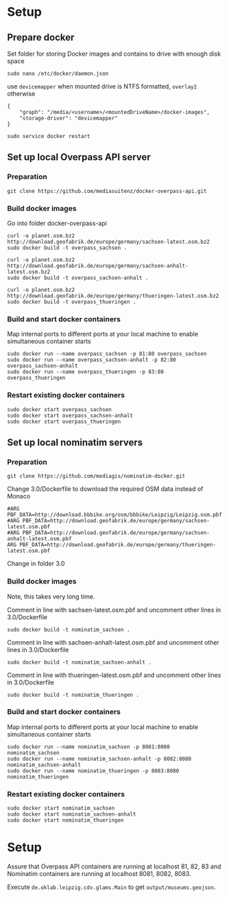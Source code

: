 
# Setup

## Prepare docker
Set folder for storing Docker images and contains to drive with enough disk space

```
sudo nano /etc/docker/daemon.json
```

use `devicemapper` when mounted drive is NTFS formatted, `overlay2` otherwise
```
{
    "graph": "/media/<username>/<mountedDriveName>/docker-images",
    "storage-driver": "devicemapper"
}
```

```
sudo service docker restart
```

## Set up local Overpass API server

### Preparation

```
git clone https://github.com/mediasuitenz/docker-overpass-api.git
```

### Build docker images

Go into folder docker-overpass-api

```
curl -o planet.osm.bz2 http://download.geofabrik.de/europe/germany/sachsen-latest.osm.bz2
sudo docker build -t overpass_sachsen .
```

```
curl -o planet.osm.bz2 http://download.geofabrik.de/europe/germany/sachsen-anhalt-latest.osm.bz2
sudo docker build -t overpass_sachsen-anhalt .
```

```
curl -o planet.osm.bz2 http://download.geofabrik.de/europe/germany/thueringen-latest.osm.bz2
sudo docker build -t overpass_thueringen .
```

### Build and start docker containers

Map internal ports to different ports at your local machine to enable simultaneous container starts

```
sudo docker run --name overpass_sachsen -p 81:80 overpass_sachsen
sudo docker run --name overpass_sachsen-anhalt -p 82:80 overpass_sachsen-anhalt
sudo docker run --name overpass_thueringen -p 83:80 overpass_thueringen
```

### Restart existing docker containers

```
sudo docker start overpass_sachsen
sudo docker start overpass_sachsen-anhalt
sudo docker start overpass_thueringen
```

## Set up local nominatim servers

### Preparation

```
git clone https://github.com/mediagis/nominatim-docker.git
```

Change 3.0/Dockerfile to download the required OSM data instead of Monaco

```
#ARG PBF_DATA=http://download.bbbike.org/osm/bbbike/Leipzig/Leipzig.osm.pbf
#ARG PBF_DATA=http://download.geofabrik.de/europe/germany/sachsen-latest.osm.pbf
#ARG PBF_DATA=http://download.geofabrik.de/europe/germany/sachsen-anhalt-latest.osm.pbf
ARG PBF_DATA=http://download.geofabrik.de/europe/germany/thueringen-latest.osm.pbf
```

Change in folder 3.0

### Build docker images

Note, this takes very long time.

Comment in line with sachsen-latest.osm.pbf and uncomment other lines in 3.0/Dockerfile
```
sudo docker build -t nominatim_sachsen .
```

Comment in line with sachsen-anhalt-latest.osm.pbf and uncomment other lines in 3.0/Dockerfile
```
sudo docker build -t nominatim_sachsen-anhalt .
```

Comment in line with thueringen-latest.osm.pbf and uncomment other lines in 3.0/Dockerfile
```
sudo docker build -t nominatim_thueringen .
```

### Build and start docker containers

Map internal ports to different ports at your local machine to enable simultaneous container starts

```
sudo docker run --name nominatim_sachsen -p 8081:8080 nominatim_sachsen
sudo docker run --name nominatim_sachsen-anhalt -p 8082:8080 nominatim_sachsen-anhalt
sudo docker run --name nominatim_thueringen -p 8083:8080 nominatim_thueringen
```

### Restart existing docker containers

```
sudo docker start nominatim_sachsen
sudo docker start nominatim_sachsen-anhalt
sudo docker start nominatim_thueringen
```

# Setup

Assure that Overpass API containers are running at localhost 81, 82, 83 and 
Nominatim containers are running at localhost 8081, 8082, 8083.


Execute `de.oklab.leipzig.cdv.glams.Main` to get `output/museums.geojson`.
